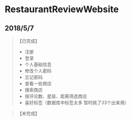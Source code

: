 # RestaurantReviewWebsite
## 2018/5/7

> 【已完成】
> * 注册
> * 登录
> * 个人基础信息
> * 修改个人密码
> * 忘记密码
> * 查看一些商店
> * 搜索商店
> * 按评论数、星级、距离筛选商店
> * 喜好标签（数据库中标签太多 暂时挑了33个出来用）

> 【未完成】

